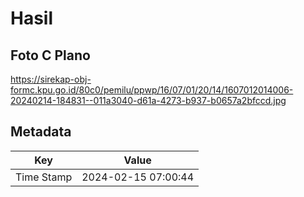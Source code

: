 # Hasil

## Foto C Plano

https://sirekap-obj-formc.kpu.go.id/80c0/pemilu/ppwp/16/07/01/20/14/1607012014006-20240214-184831--011a3040-d61a-4273-b937-b0657a2bfccd.jpg


## Metadata

| Key        | Value               |
| ---------- | ------------------- |
| Time Stamp | 2024-02-15 07:00:44 |




